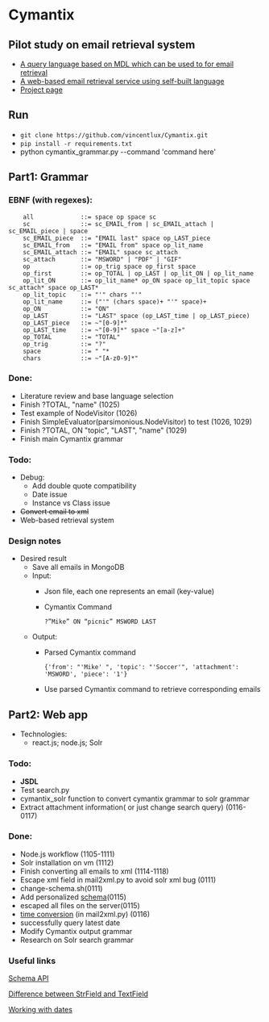 # Cymantix
## Pilot study on email retrieval system
* [A query language based on MDL which can be used to for email retrieval](cymantix_grammar.py)
* [A web-based email retrieval service using self-built language](/solr-vm)
* [Project page](http://cymantix.unc.edu/projects/mdl/)

## Run
* `git clone https://github.com/vincentlux/Cymantix.git`
* `pip install -r requirements.txt`
*  python cymantix_grammar.py --command 'command here'

## Part1: Grammar
### EBNF (with regexes):
```
    all             ::= space op space sc
    sc              ::= sc_EMAIL_from | sc_EMAIL_attach | sc_EMAIL_piece | space
    sc_EMAIL_piece  ::= "EMAIL last" space op_LAST_piece
    sc_EMAIL_from   ::= "EMAIL from" space op_lit_name
    sc_EMAIL_attach ::= "EMAIL" space sc_attach
    sc_attach       ::= "MSWORD" | "PDF" | "GIF"
    op              ::= op_trig space op_first space
    op_first        ::= op_TOTAL | op_LAST | op_lit_ON | op_lit_name 
    op_lit_ON       ::= op_lit_name* op_ON space op_lit_topic space sc_attach* space op_LAST*
    op_lit_topic    ::= "'" chars "'"
    op_lit_name     ::= ("'" (chars space)+ "'" space)+
    op_ON           ::= "ON"
    op_LAST         ::= "LAST" space (op_LAST_time | op_LAST_piece)
    op_LAST_piece   ::= ~"[0-9]*" 
    op_LAST_time    ::= ~"[0-9]*" space ~"[a-z]+"
    op_TOTAL        ::= "TOTAL"
    op_trig         ::= "?"
    space           ::= " "*
    chars           ::= ~"[A-z0-9]*"
```

### Done:
* Literature review and base language selection
* Finish ?TOTAL, "name" (1025)
* Test example of NodeVisitor (1026)
* Finish SimpleEvaluator(parsimonious.NodeVisitor) to test (1026, 1029)
* Finish ?TOTAL, ON "topic", "LAST", "name" (1029)
* Finish main Cymantix grammar

### Todo:
* Debug:
    * Add double quote compatibility
    * Date issue
    * Instance vs Class issue
* ~~Convert email to xml~~ 
* Web-based retrieval system

### Design notes
* Desired result
    * Save all emails in MongoDB
    * Input: 
        * Json file, each one represents an email (key-value)
        * Cymantix Command

            `?”Mike” ON “picnic” MSWORD LAST`
    * Output: 
        * Parsed Cymantix command

            `{'from': "'Mike' ", 'topic': "'Soccer'", 'attachment': 'MSWORD', 'piece': '1'}`
        * Use parsed Cymantix command to retrieve corresponding emails



## Part2: Web app
* Technologies:  
    * react.js; node.js; Solr

### Todo:
* __JSDL__
* Test search.py
* cymantix_solr function to convert cymantix grammar to solr grammar
* Extract attachment information( or just change search query) (0116-0117)




### Done:
* Node.js workflow (1105-1111)
* Solr installation on vm (1112)
* Finish converting all emails to xml (1114-1118)
* Escape xml field in mail2xml.py to avoid solr xml bug (0111)
* change-schema.sh(0111)
* Add personalized [schema](/solr-vm/change-schema.sh)(0115)
* escaped all files on the server(0115)
* [time conversion](https://lucene.apache.org/solr/guide/7_5/working-with-dates.html#working-with-dates) (in mail2xml.py) (0116)
* successfully query latest date
* Modify Cymantix output grammar
* Research on Solr search grammar

### Useful links
[Schema API](https://lucene.apache.org/solr/guide/7_5/schema-api.html#modify-the-schema)

[Difference between StrField and TextField](http://lucene.472066.n3.nabble.com/Difference-between-textfield-and-strfield-td3986916.html)

[Working with dates](https://lucene.apache.org/solr/guide/7_5/working-with-dates.html#working-with-dates)

